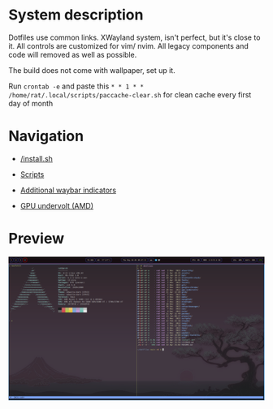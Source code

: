 # System description

Dotfiles use common links. XWayland system, isn't perfect, but it's close to it. All controls are customized for vim/ nvim. All legacy components and code will removed as well as possible.

The build does not come with wallpaper, set up it.

Run `crontab -e` and paste this `* * 1 * * /home/rat/.local/scripts/paccache-clear.sh` for clean cache every first day of month

# Navigation

- [/install.sh](/install.sh)

- [Scripts](/scripts/)

- [Additional waybar indicators](/waybar/scripts/README.md)

- [GPU undervolt (AMD)](/gpu-undervolt/README.md)

# Preview

![preview](/assets/images/preview.png)
